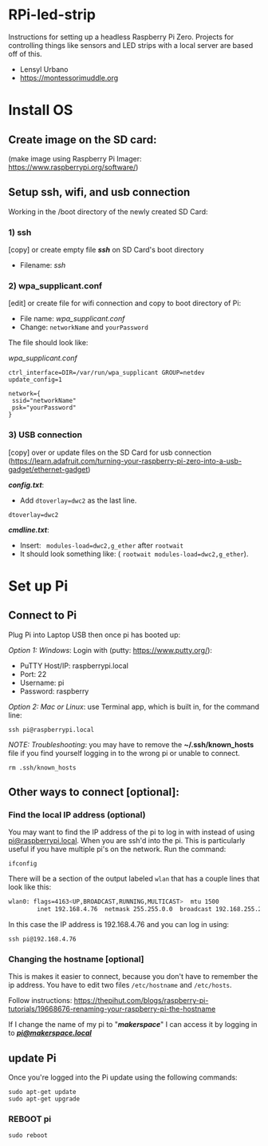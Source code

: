 # RPi-led-strip
Instructions for setting up a headless Raspberry Pi Zero. Projects for controlling things like sensors and LED strips with a local server are based off of this.
* Lensyl Urbano
* https://montessorimuddle.org

# Install OS
## Create image on the SD card:
 (make image using Raspberry Pi Imager: https://www.raspberrypi.org/software/)

## Setup ssh, wifi, and usb connection
 Working in the /boot directory of the newly created SD Card:

### 1) ssh
[copy] or create empty file ***ssh*** on SD Card's boot directory
* Filename: *ssh*

### 2) wpa_supplicant.conf
[edit] or create file for wifi connection and copy to boot directory of Pi:
* File name: *wpa_supplicant.conf*
* Change: `networkName` and `yourPassword`

The file should look like:

*wpa_supplicant.conf*
```
ctrl_interface=DIR=/var/run/wpa_supplicant GROUP=netdev
update_config=1

network={
 ssid="networkName"
 psk="yourPassword"
}
```

### 3) USB connection
[copy] over or update files on the SD Card for usb connection (https://learn.adafruit.com/turning-your-raspberry-pi-zero-into-a-usb-gadget/ethernet-gadget)

***config.txt***:
* Add `dtoverlay=dwc2` as the last line.
 ```
dtoverlay=dwc2
```

***cmdline.txt***:
* Insert:
``` modules-load=dwc2,g_ether``` after `rootwait`
* It should look something like: ( `rootwait modules-load=dwc2,g_ether`).


# Set up Pi

## Connect to Pi

Plug Pi into Laptop USB then once pi has booted up:

*Option 1: Windows*: Login with (putty: https://www.putty.org/):
* PuTTY Host/IP: raspberrypi.local
* Port: 22
* Username: pi
* Password: raspberry

*Option 2: Mac or Linux*: use Terminal app, which is built in, for the command line:
```console
ssh pi@raspberrypi.local
```

*NOTE: Troubleshooting*: you may have to remove the **~/.ssh/known_hosts** file if you find yourself logging in to the wrong pi or unable to connect.
```console
rm .ssh/known_hosts
```

## Other ways to connect [optional]:

### Find the local IP address (optional)
You may want to find the IP address of the pi to log in with instead of using pi@raspberrypi.local. When you are ssh'd into the pi. This is particularly useful if you have multiple pi's on the network. Run the command:
```console
ifconfig
```
There will be a section of the output labeled `wlan` that has a couple lines that look like this:
```bash
wlan0: flags=4163<UP,BROADCAST,RUNNING,MULTICAST>  mtu 1500
        inet 192.168.4.76  netmask 255.255.0.0  broadcast 192.168.255.255
```
In this case the IP address is 192.168.4.76 and you can log in using:
```console
ssh pi@192.168.4.76
```

### Changing the hostname [optional]
This is makes it easier to connect, because you don't have to remember the ip address. You have to edit two files `/etc/hostname` and `/etc/hosts`.

Follow instructions: https://thepihut.com/blogs/raspberry-pi-tutorials/19668676-renaming-your-raspberry-pi-the-hostname

If I change the name of my pi to "***makerspace***" I can access it by logging in to ***pi@makerspace.local***

## update Pi
Once you're logged into the Pi update using the following commands:
 ```console
sudo apt-get update
sudo apt-get upgrade
```

### REBOOT pi
 ```console
sudo reboot
```
